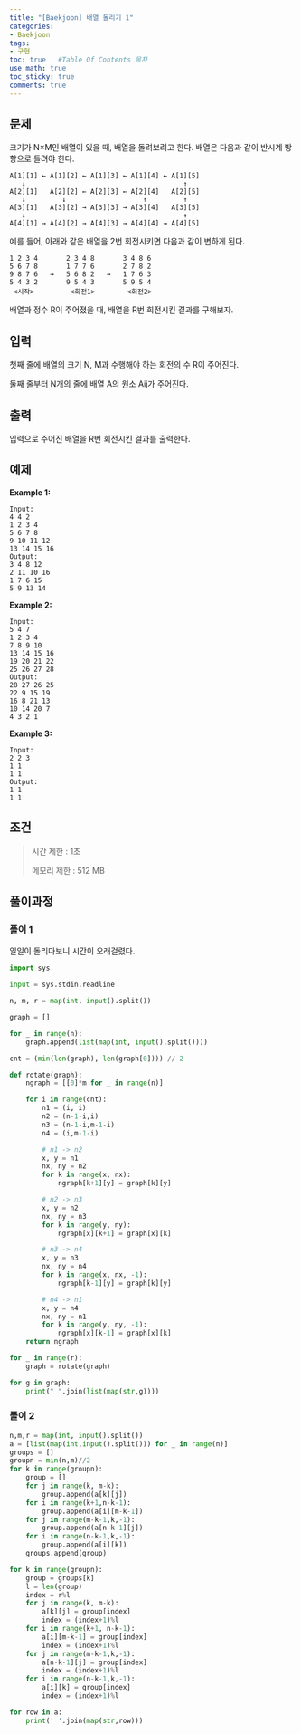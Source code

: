 ```yaml
---
title: "[Baekjoon] 배열 돌리기 1"
categories: 
- Baekjoon
tags:
- 구현
toc: true   #Table Of Contents 목차 
use_math: true
toc_sticky: true
comments: true
---
```


## 문제

크기가 N×M인 배열이 있을 때, 배열을 돌려보려고 한다. 배열은 다음과 같이 반시계 방향으로 돌려야 한다.

```
A[1][1] ← A[1][2] ← A[1][3] ← A[1][4] ← A[1][5]
   ↓                                       ↑
A[2][1]   A[2][2] ← A[2][3] ← A[2][4]   A[2][5]
   ↓         ↓                   ↑         ↑
A[3][1]   A[3][2] → A[3][3] → A[3][4]   A[3][5]
   ↓                                       ↑
A[4][1] → A[4][2] → A[4][3] → A[4][4] → A[4][5]
```

예를 들어, 아래와 같은 배열을 2번 회전시키면 다음과 같이 변하게 된다.

```
1 2 3 4       2 3 4 8       3 4 8 6
5 6 7 8       1 7 7 6       2 7 8 2
9 8 7 6   →   5 6 8 2   →   1 7 6 3
5 4 3 2       9 5 4 3       5 9 5 4
 <시작>         <회전1>        <회전2>
```

배열과 정수 R이 주어졌을 때, 배열을 R번 회전시킨 결과를 구해보자.

## 입력

첫째 줄에 배열의 크기 N, M과 수행해야 하는 회전의 수 R이 주어진다.

둘째 줄부터 N개의 줄에 배열 A의 원소 Aij가 주어진다.

## 출력

입력으로 주어진 배열을 R번 회전시킨 결과를 출력한다.

## 예제

**Example 1:**

```
Input: 
4 4 2
1 2 3 4
5 6 7 8
9 10 11 12
13 14 15 16
Output: 
3 4 8 12
2 11 10 16
1 7 6 15
5 9 13 14
```

**Example 2:**

```
Input: 
5 4 7
1 2 3 4
7 8 9 10
13 14 15 16
19 20 21 22
25 26 27 28
Output: 
28 27 26 25
22 9 15 19
16 8 21 13
10 14 20 7
4 3 2 1
```

**Example 3:**

```
Input:
2 2 3
1 1
1 1
Output:
1 1
1 1
```

## 조건

> 시간 제한 : 1초
>
> 메모리 제한 : 512 MB

## 풀이과정

### 풀이 1

일일이 돌리다보니 시간이 오래걸렸다.

```python
import sys

input = sys.stdin.readline

n, m, r = map(int, input().split())

graph = []

for _ in range(n):
    graph.append(list(map(int, input().split())))

cnt = (min(len(graph), len(graph[0]))) // 2

def rotate(graph):
    ngraph = [[0]*m for _ in range(n)]

    for i in range(cnt):
        n1 = (i, i)
        n2 = (n-1-i,i)
        n3 = (n-1-i,m-1-i)
        n4 = (i,m-1-i)

        # n1 -> n2
        x, y = n1
        nx, ny = n2
        for k in range(x, nx):
            ngraph[k+1][y] = graph[k][y]

        # n2 -> n3
        x, y = n2
        nx, ny = n3
        for k in range(y, ny):
            ngraph[x][k+1] = graph[x][k]

        # n3 -> n4
        x, y = n3
        nx, ny = n4
        for k in range(x, nx, -1):
            ngraph[k-1][y] = graph[k][y]

        # n4 -> n1
        x, y = n4
        nx, ny = n1
        for k in range(y, ny, -1):
            ngraph[x][k-1] = graph[x][k]
    return ngraph

for _ in range(r):
    graph = rotate(graph)

for g in graph:
    print(" ".join(list(map(str,g))))
```

### 풀이 2

```python
n,m,r = map(int, input().split())
a = [list(map(int,input().split())) for _ in range(n)]
groups = []
groupn = min(n,m)//2
for k in range(groupn):
    group = []
    for j in range(k, m-k):
        group.append(a[k][j])
    for i in range(k+1,n-k-1):
        group.append(a[i][m-k-1])
    for j in range(m-k-1,k,-1):
        group.append(a[n-k-1][j])
    for i in range(n-k-1,k,-1):
        group.append(a[i][k])
    groups.append(group)

for k in range(groupn):
    group = groups[k]
    l = len(group)
    index = r%l
    for j in range(k, m-k):
        a[k][j] = group[index]
        index = (index+1)%l
    for i in range(k+1, n-k-1):
        a[i][m-k-1] = group[index]
        index = (index+1)%l
    for j in range(m-k-1,k,-1):
        a[n-k-1][j] = group[index]
        index = (index+1)%l
    for i in range(n-k-1,k,-1):
        a[i][k] = group[index]
        index = (index+1)%l

for row in a:
    print(' '.join(map(str,row)))
```

